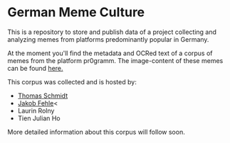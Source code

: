 # German Meme Culture

This is a repository to store and publish data of a project collecting and analyzing memes from platforms predominantly popular in Germany.

At the moment you'll find the metadata and OCRed text of a corpus of memes from the platform pr0gramm. The image-content of these memes can be found <a href="https://mega.nz/folder/tCFzTY4R#QPBRMPYWfthSSdHtxpRT1Q" target="_blank">here.</a>

This corpus was collected and is hosted by:
<ul>
<li><a href="https://www.uni-regensburg.de/sprache-literatur-kultur/medieninformatik/sekretariat-team/thomas-schmidt/index.html">Thomas Schmidt</a></li>
<li><a href="https://www.uni-regensburg.de/sprache-literatur-kultur/medieninformatik/sekretariat-team/jakob-fehle/index.html">Jakob Fehle</a><</li>
<li>Laurin Rolny</li>
<li>Tien Julian Ho</li>
</ul>

More detailed information about this corpus will follow soon.
